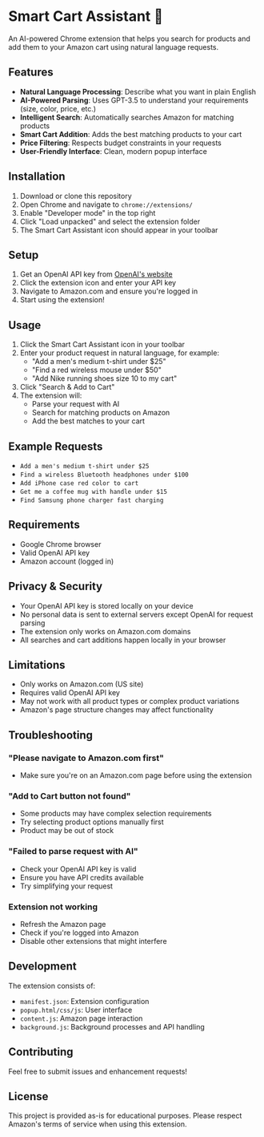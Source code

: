 # Smart Cart Assistant 🛒

An AI-powered Chrome extension that helps you search for products and add them to your Amazon cart using natural language requests.

## Features

- **Natural Language Processing**: Describe what you want in plain English
- **AI-Powered Parsing**: Uses GPT-3.5 to understand your requirements (size, color, price, etc.)
- **Intelligent Search**: Automatically searches Amazon for matching products
- **Smart Cart Addition**: Adds the best matching products to your cart
- **Price Filtering**: Respects budget constraints in your requests
- **User-Friendly Interface**: Clean, modern popup interface

## Installation

1. Download or clone this repository
2. Open Chrome and navigate to `chrome://extensions/`
3. Enable "Developer mode" in the top right
4. Click "Load unpacked" and select the extension folder
5. The Smart Cart Assistant icon should appear in your toolbar

## Setup

1. Get an OpenAI API key from [OpenAI's website](https://platform.openai.com/api-keys)
2. Click the extension icon and enter your API key
3. Navigate to Amazon.com and ensure you're logged in
4. Start using the extension!

## Usage

1. Click the Smart Cart Assistant icon in your toolbar
2. Enter your product request in natural language, for example:
   - "Add a men's medium t-shirt under $25"
   - "Find a red wireless mouse under $50"
   - "Add Nike running shoes size 10 to my cart"
3. Click "Search & Add to Cart"
4. The extension will:
   - Parse your request with AI
   - Search for matching products on Amazon
   - Add the best matches to your cart

## Example Requests

- `Add a men's medium t-shirt under $25`
- `Find a wireless Bluetooth headphones under $100`
- `Add iPhone case red color to cart`
- `Get me a coffee mug with handle under $15`
- `Find Samsung phone charger fast charging`

## Requirements

- Google Chrome browser
- Valid OpenAI API key
- Amazon account (logged in)

## Privacy & Security

- Your OpenAI API key is stored locally on your device
- No personal data is sent to external servers except OpenAI for request parsing
- The extension only works on Amazon.com domains
- All searches and cart additions happen locally in your browser

## Limitations

- Only works on Amazon.com (US site)
- Requires valid OpenAI API key
- May not work with all product types or complex product variations
- Amazon's page structure changes may affect functionality

## Troubleshooting

### "Please navigate to Amazon.com first"
- Make sure you're on an Amazon.com page before using the extension

### "Add to Cart button not found"
- Some products may have complex selection requirements
- Try selecting product options manually first
- Product may be out of stock

### "Failed to parse request with AI"
- Check your OpenAI API key is valid
- Ensure you have API credits available
- Try simplifying your request

### Extension not working
- Refresh the Amazon page
- Check if you're logged into Amazon
- Disable other extensions that might interfere

## Development

The extension consists of:
- `manifest.json`: Extension configuration
- `popup.html/css/js`: User interface
- `content.js`: Amazon page interaction
- `background.js`: Background processes and API handling

## Contributing

Feel free to submit issues and enhancement requests!

## License

This project is provided as-is for educational purposes. Please respect Amazon's terms of service when using this extension.
